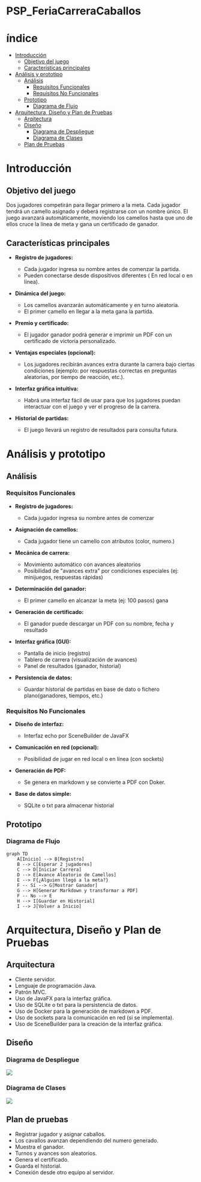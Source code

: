 # PSP_FeriaCarreraCaballos
# índice
- [Introducción](#introducción)
    - [Objetivo del juego](#objetivo-del-juego)
    - [Características principales](#características-principales)
- [Análisis y prototipo](#análisis-y-prototipo)
    - [Análisis](#análisis)
        - [Requisitos Funcionales](#requisitos-funcionales)
        - [Requisitos No Funcionales](#requisitos-no-funcionales)
    - [Prototipo](#prototipo)
        - [Diagrama de Flujo](#diagrama-de-flujo)
- [Arquitectura, Diseño y Plan de Pruebas](#arquitectura-diseño-y-plan-de-pruebas)
    - [Arqitectura](#arquitectura)
    - [Diseño](#diseño)
        - [Diagrama de Despliegue](#diagrama-de-despliegue)
        - [Diagrama de Clases](#diagrama-de-clases)
    - [Plan de Pruebas](#plan-de-pruebas)
        
# Introducción
## Objetivo del juego
Dos jugadores competirán para llegar primero a la meta. Cada jugador tendrá un camello asignado y deberá registrarse con un nombre único. El juego avanzará automáticamente, moviendo los camellos hasta que uno de ellos cruce la línea de meta y gana un certificado de ganador.

## Características principales
- **Registro de jugadores:**
    - Cada jugador ingresa su nombre antes de comenzar la partida.
    - Pueden conectarse desde dispositivos diferentes ( En red local o en línea).

- **Dinámica del juego:**
    - Los camellos avanzarán automáticamente y en turno aleatoria.
    - El primer camello en llegar a la meta gana la partida.

- **Premio y certificado:**
    - El jugador ganador podrá generar e imprimir un PDF con un certificado de victoria personalizado.

- **Ventajas especiales (opcional):**
    - Los jugadores recibirán avances extra durante la carrera bajo ciertas condiciones (ejemplo: por respuestas correctas en preguntas aleatorias, por tiempo de reacción, etc.).

- **Interfaz gráfica intuitiva:**
    - Habrá una interfaz fácil de usar para que los jugadores puedan interactuar con el juego y ver el progreso de la carrera.

- **Historial de partidas:**
    - El juego llevará un registro de resultados para consulta futura.

# Análisis y prototipo

## Análisis

### Requisitos Funcionales

- **Registro de jugadores:**
    - Cada jugador ingresa su nombre antes de comenzar

- **Asignación de camellos:**
    - Cada jugador tiene un camello con atributos (color, numero.)

- **Mecánica de carrera:**
    - Movimiento automático con avances aleatorios
    - Posibilidad de "avances extra" por condiciones especiales (ej: minijuegos, respuestas rápidas)

- **Determinación del ganador:**
    - El primer camello en alcanzar la meta (ej: 100 pasos) gana

- **Generación de certificado:**
    - El ganador puede descargar un PDF con su nombre, fecha y resultado

- **Interfaz gráfica (GUI):**
    - Pantalla de inicio (registro)
    - Tablero de carrera (visualización de avances)
    - Panel de resultados (ganador, historial)

- **Persistencia de datos:**
    - Guardar historial de partidas en base de dato o fichero plano(ganadores, tiempos, etc.)

### Requisitos No Funcionales

- **Diseño de interfaz:**
    - Interfaz echo por SceneBuilder de JavaFX

- **Comunicación en red (opcional):**
    - Posibilidad de jugar en red local o en línea (con sockets)

- **Generación de PDF:**
    - Se genera en markdown y se convierte a PDF con Doker.

- **Base de datos simple:**
    - SQLite o txt para almacenar historial

## Prototipo

### Diagrama de Flujo

```mermaid
graph TD
    A[Inicio] --> B[Registro]
    B --> C[Esperar 2 jugadores]
    C --> D[Iniciar Carrera]
    D --> E[Avance Aleatorio de Camellos]
    E --> F{¿Alguien llegó a la meta?}
    F -- Sí --> G[Mostrar Ganador]
    G --> H[Generar Markdown y transformar a PDF]
    F -- No --> E
    H --> I[Guardar en Historial]
    I --> J[Volver a Inicio]
```

# Arquitectura, Diseño y Plan de Pruebas
## Arquitectura 
- Cliente servidor.
- Lenguaje de programación Java.
- Patrón MVC.
- Uso de JavaFX para la interfaz gráfica.
- Uso de SQLite o txt para la persistencia de datos.
- Uso de Docker para la generación de markdown a PDF.
- Uso de sockets para la comunicación en red (si se implementa).
- Uso de SceneBuilder para la creación de la interfaz gráfica.

## Diseño

### Diagrama de Despliegue
<img src="./Multimedia/DiagramaDespliegue.png">

### Diagrama de Clases
<img src="./Multimedia/DiagramaClase.png">

## Plan de pruebas
- Registrar jugador y asignar caballos.
- Los cavallos avanzan dependiendo del numero generado.
- Muestra el ganador.
- Turnos y avances son aleatorios.
- Genera el certificado.
- Guarda el historial.
- Conexión desde otro equipo al servidor.
